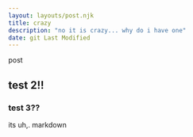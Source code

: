 ```yaml
---
layout: layouts/post.njk
title: crazy
description: "no it is crazy... why do i have one"
date: git Last Modified
---
```


post

## test 2!!

### test 3??


its uh,. markdown